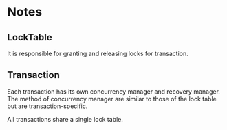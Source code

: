 # Notes
## LockTable
It is responsible for granting and releasing locks for transaction.

## Transaction
Each transaction has its own concurrency manager and recovery manager. The method of concurrency manager are similar to those of the lock table
but are transaction-specific.  

All transactions share a single lock table.
